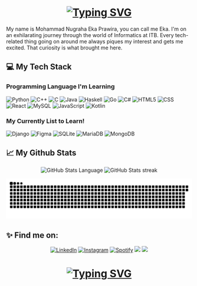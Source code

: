 <h1 align="center">
<a href="https://git.io/typing-svg"><img src="https://readme-typing-svg.herokuapp.com?font=Bakbak+One&size=30&duration=8000&pause=1000&color=fff&center=true&vCenter=true&width=500&height=100&lines=Hi+There!+%F0%9F%91%8B+I'm+Eka+Prawira" alt="Typing SVG" /></a>
</h1>


My name is Mohammad Nugraha Eka Prawira, you can call me Eka. I'm on an exhilarating journey through the world of Informatics at ITB. Every tech-related thing going on around me always piques my interest and gets me excited. That curiosity is what brought me here.

<!--## My Portofolio
<a href="https://ekaaprawiraa.vercel.app" target="_blank">ekaaprawiraa.vercel.app</a>-->

## 💻 My Tech Stack

### Programming Language I'm Learning 
 ![Python](https://img.shields.io/badge/Python-14354C?style=for-the-badge&logo=python)
 ![C++](https://img.shields.io/badge/C%2B%2B-00599C?style=for-the-badge&logo=c%2B%2B&logoColor=white)
 ![C](https://img.shields.io/badge/C-00599C?style=for-the-badge&logo=c&logoColor=white)
 ![Java](https://img.shields.io/badge/Java-ED8B00?style=for-the-badge&logo=java&logoColor=white)
 ![Haskell](https://img.shields.io/badge/Haskell-5e5086?style=for-the-badge&logo=haskell&logoColor=white)
 ![Go](https://img.shields.io/badge/go-%2300ADD8.svg?style=for-the-badge&logo=go&logoColor=white)
 ![C#](https://img.shields.io/badge/c%23-%23239120.svg?style=for-the-badge&logo=csharp&logoColor=white)
 ![HTML5](https://img.shields.io/badge/HTML5-E34F26?style=for-the-badge&logo=html5&logoColor=white)
 ![CSS](https://img.shields.io/badge/CSS3-1572B6?style=for-the-badge&logo=css3&logoColor=white)
 ![React](https://img.shields.io/badge/React-20232A?style=for-the-badge&logo=react&logoColor=61DAFB)
 ![MySQL](https://img.shields.io/badge/mysql-%2300f.svg?style=for-the-badge&logo=mysql&logoColor=white) 
 ![JavaScript](https://img.shields.io/badge/JavaScript-F7DF1E?style=for-the-badge&logo=javascript&logoColor=black)
 ![Kotlin](https://img.shields.io/badge/Kotlin-0095D5?&style=for-the-badge&logo=kotlin&logoColor=white)
 <!--  https://img.shields.io/badge/MongoDB-white?style=for-the-badge&logo=mongodb&logoColor=4EA94B
 https://img.shields.io/badge/Node.js-339933?style=for-the-badge&logo=nodedotjs&logoColor=white
 https://img.shields.io/badge/Express.js-000000?style=for-the-badge&logo=express&logoColor=white
https://img.shields.io/badge/Socket.io-010101?&style=for-the-badge&logo=Socket.io&logoColor=white
https://img.shields.io/badge/React-20232A?style=for-the-badge&logo=react&logoColor=61DAFB
https://img.shields.io/badge/Django-092E20?style=for-the-badge&logo=django&logoColor=white
https://img.shields.io/badge/fastapi-109989?style=for-the-badge&logo=FASTAPI&logoColor=white
https://img.shields.io/badge/Docker-2CA5E0?style=for-the-badge&logo=docker&logoColor=white
https://img.shields.io/badge/Postman-FF6C37?style=for-the-badge&logo=Postman&logoColor=white
https://img.shields.io/badge/microsoft%20azure-0089D6?style=for-the-badge&logo=microsoft-azure&logoColor=white
https://img.shields.io/badge/Vercel-000000?style=for-the-badge&logo=vercel&logoColor=white
-->







### My Currently List to Learn!

![Django](https://img.shields.io/badge/django-%23092E20.svg?style=for-the-badge&logo=django&logoColor=white)
![Figma](https://img.shields.io/badge/figma-%23F24E1E.svg?style=for-the-badge&logo=figma&logoColor=white)
![SQLite](https://img.shields.io/badge/sqlite-%2307405e.svg?style=for-the-badge&logo=sqlite&logoColor=white) 
![MariaDB](https://img.shields.io/badge/MariaDB-003545?style=for-the-badge&logo=mariadb&logoColor=white) 
![MongoDB](https://img.shields.io/badge/MongoDB-%234ea94b.svg?style=for-the-badge&logo=mongodb&logoColor=white)

## 📈 My Github Stats
<!--  [![Ashutosh's github activity graph](https://github-readme-activity-graph.vercel.app/graph?username=ekaaprawiraa&theme=tokyo-day)](https://github.com/ashutosh00710/github-readme-activity-graph)
[![trophy](https://github-profile-trophy.vercel.app/?username=ekaaprawiraa&margin-w=15&column=8&theme=nightfox)](https://github.com/ryo-ma/github-profile-trophy)
<p align = "center">
 <img src="https://github-readme-stats.vercel.app/api?username=ekaaprawiraa&show_icons=true&count_private=true&theme=nightfox&include_all_commits=true&custom_title=Eka's%20Stats" alt="GitHub Stats">
 <img src="https://github-readme-stats.vercel.app/api/top-langs/?username=ekaaprawiraa&langs_count=8&layout=compact&theme=nightfox&hide=Jupyter%20Notebook&custom_title=Eka's%20most%20used%20languages" alt="GitHub Stats Language">
 <img src="https://github-readme-streak-stats.herokuapp.com?user=ekaaPrawiraa&theme=catppuccin-latte&mode=weekly" alt="GitHub Stats streak">
<p> -->
<p align = "center">
<!-- <img src="https://github-readme-stats.vercel.app/api?username=ekaaPrawiraa"> -->
 <img src="https://github-readme-stats.vercel.app/api/top-langs/?username=ekaaprawiraa&langs_count=8&layout=compact&theme=nightfox&hide=Jupyter%20Notebook&custom_title=Eka's%20most%20used%20languages" alt="GitHub Stats Language">
 <img src="https://github-readme-streak-stats.herokuapp.com?user=ekaaPrawiraa&theme=catppuccin-latte&mode=weekly" alt="GitHub Stats streak">
<p>
<div align="center">
 <img alt="snake eating my contribution" src="https://raw.githubusercontent.com/EkaaPrawiraa/EkaaPrawiraa/output/github-contribution-grid-snake-dark.svg?palette=github-dark">
</div>


## ✨ Find me on:
  <p align = "center">
<a href="https://www.linkedin.com/in/mohammad-nugraha-eka-prawira-8440b9149/" target="_blank"><img src="https://img.shields.io/badge/LinkedIn-0077B5?style=for-the-badge&logo=linkedin&logoColor=white" alt="LinkedIn"></a>
<a href="https://www.instagram.com/ekaaprawira " target="_blank"><img src="https://img.shields.io/badge/Instagram-E4405F?style=for-the-badge&logo=instagram&logoColor=white" alt="Instagram"></a>
<a href="https://open.spotify.com/user/zz92hobng31qs183h9wfw7p6j?si=MOswm5p_RGW-CX1dzKKvqQ" target="_blank"><img src="https://img.shields.io/badge/Spotify-%231ED760.svg?&style=for-the-badge&logo=spotify&logoColor=white" alt="Spotify"></a>
<a href="mailto:mnugrahaekaprawira@gmail.com"><img src="https://img.shields.io/badge/Gmail-D14836?style=for-the-badge&logo=gmail&logoColor=white"/></a>
<img src="https://komarev.com/ghpvc/?username=EkaaPrawiraa&color=red&style=for-the-badge"/>
  </p>

## 
<h1 align="center">
<a href="https://git.io/typing-svg"><img src="https://readme-typing-svg.herokuapp.com?font=Bakbak+One&size=30&duration=8000&pause=1000&color=fff&center=true&vCenter=true&width=500&height=100&lines=Thanks+for+Visiting;I'm+Always+Open+for+Collaboration" alt="Typing SVG" /></a>
</h1>
